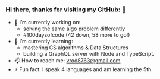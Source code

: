 ### Hi there, thanks for visiting my GitHub: 👋

- 🔭 I’m currently working on:
  + solving the same algo problem differently
  + #100daysofcode (42 down, 58 more to go!)
- 🌱 I’m currently learning: 
  + mastering CS algorithms & Data Structures
  + building a GraphQL server with Node and TypeScript. 
- 📫 How to reach me: vrod8763@gmail.com 
- ⚡ Fun fact: I speak 4 languages and am learning the 5th.
